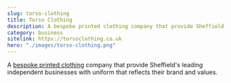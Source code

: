 ```yaml
---
slug: torso-clothing
title: Torso Clothing
description: A bespoke printed clothing company that provide Sheffield's leading independent businesses with uniform that reflects their brand and values.
category: business
sitelink: https://torsoclothing.co.uk
hero: "./images/torso-clothing.png"
---
```

<p>A <a href="https://torsoclothing.co.uk/printed-hoodies-and-t-shirts">bespoke printed clothing</a> company that provide Sheffield's leading independent businesses with uniform that reflects their brand and values.</p>